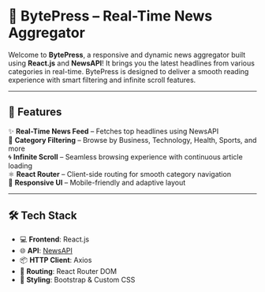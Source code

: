 # 📰 BytePress – Real-Time News Aggregator

Welcome to **BytePress**, a responsive and dynamic news aggregator built using **React.js** and **NewsAPI**! It brings you the latest headlines from various categories in real-time. BytePress is designed to deliver a smooth reading experience with smart filtering and infinite scroll features.

---

## 🚀 Features

✨ **Real-Time News Feed** – Fetches top headlines using NewsAPI  
🧭 **Category Filtering** – Browse by Business, Technology, Health, Sports, and more  
🌀 **Infinite Scroll** – Seamless browsing experience with continuous article loading  
⚛️ **React Router** – Client-side routing for smooth category navigation  
📱 **Responsive UI** – Mobile-friendly and adaptive layout  

---

## 🛠️ Tech Stack

- 💻 **Frontend**: React.js
- 🌐 **API**: [NewsAPI](https://newsapi.org/)
- 📦 **HTTP Client**: Axios
- 🔁 **Routing**: React Router DOM
- 🎨 **Styling**: Bootstrap & Custom CSS

